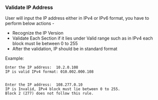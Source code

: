 ### Validate IP Address

User will input the IP address either in IPv4 or IPv6 format, you have to perform below actions -

- Recognize the IP Version
- Validate Each Section if it lies under Valid range such as in IPv4 each block must lie between 0 to 255
- After the validation, IP should be in standard format

Example:

```
Enter the IP address:  10.2.0.108
IP is valid IPv4 format: 010.002.000.108


Enter the IP address:  108.277.0.10
IP is Invalid, IPv4 block must lie between 0 to 255.
Block 2 (277) does not follow this rule.
```
